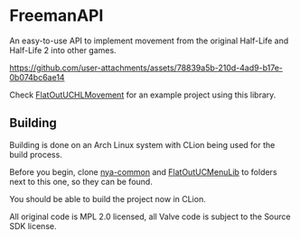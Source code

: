 # FreemanAPI

An easy-to-use API to implement movement from the original Half-Life and Half-Life 2 into other games.

https://github.com/user-attachments/assets/78839a5b-210d-4ad9-b17e-0b074bc6ae14

Check [FlatOutUCHLMovement](https://github.com/gaycoderprincess/FlatOutUCHLMovement) for an example project using this library.

## Building

Building is done on an Arch Linux system with CLion being used for the build process. 

Before you begin, clone [nya-common](https://github.com/gaycoderprincess/nya-common) and [FlatOutUCMenuLib](https://github.com/gaycoderprincess/FlatOutUCMenuLib) to folders next to this one, so they can be found.

You should be able to build the project now in CLion.



All original code is MPL 2.0 licensed, all Valve code is subject to the Source SDK license.